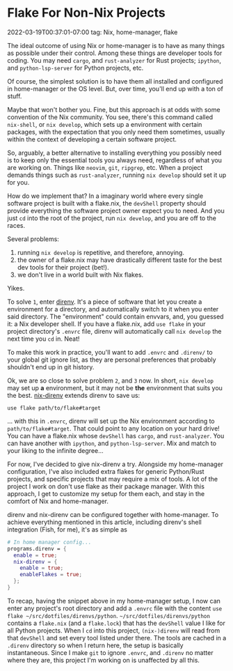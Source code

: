 # Flake For Non-Nix Projects
2022-03-19T00:37:01-07:00
tag: Nix, home-manager, flake

The ideal outcome of using Nix or home-manager is to have as many things as possible under their control.
Among these things are developer tools for coding. You may need `cargo`, and `rust-analyzer` for Rust projects;
`ipython`, and `python-lsp-server` for Python projects, etc.

Of course, the simplest solution is to have them all installed and configured in home-manager or the OS level.
But, over time, you'll end up with a ton of stuff.

Maybe that won't bother you. Fine, but this approach is at odds with some convention of the Nix community. You
see, there's this command called `nix-shell`, or `nix develop`, which sets up a environment with certain
packages, with the expectation that you only need them sometimes, usually within the context of developing
a certain software project. 

So, arguably, a better alternative to installing everything you possibly need is to keep only the essential
tools you always need, regardless of what you are working on. Things like `neovim`, `git`, `ripgrep`, etc.
When a project demands things such as `rust-analyzer`, running `nix develop` should set it up for you.

How do we implement that? In a imaginary world where every single software project is built with a flake.nix,
the `devShell` property should provide everything the software project owner expect you to need. And you just
`cd` into the root of the project, run `nix develop`, and you are off to the races.

Several problems:

1. running `nix develop` is repetitive, and therefore, annoying.
2. the owner of a flake.nix may have drastically different taste for the best dev tools for their project
   (bet!).
3. we don't live in a world built with Nix flakes.

Yikes.

To solve `1`, enter [direnv][]. It's a piece of software that let you create a environment for a directory,
and automatically switch to it when you enter said directory. The "environment" could contain envvars, and,
you guessed it: a Nix developer shell. If you have a flake.nix, add `use flake` in your project directory's
`.envrc` file, direnv will automatically call `nix develop` the next time you `cd` in. Neat!

To make this work in practice, you'll want to add `.envrc` and `.direnv/` to your global git ignore list, as
they are personal preferences that probably shouldn't end up in git history.

Ok, we are so close to solve problem `2`, and `3` now. In short, `nix develop` may set up **a** environment,
but it may not be **the** environment that suits you the best. [nix-direnv][] extends direnv to save us:

```
use flake path/to/flake#target
```

... with this in `.envrc`, direnv will set up the Nix environment according to `path/to/flake#target`. That
could point to any location on your hard drive! You can have a flake.nix whose `devShell` has `cargo`, and
`rust-analyzer`. You can have another with `ipython`, and `python-lsp-server`. Mix and match to your liking to
the infinite degree...

For now, I've decided to give nix-direnv a try. Alongside my home-manager configuration, I've also included
extra flakes for generic Python/Rust projects, and specific projects that may require a mix of tools. A lot of
the project I work on don't use flake as their package manager. With this approach, I get to customize my
setup for them each, and stay in the comfort of Nix and home-manager.

direnv and nix-direnv can be configured together with home-manager. To achieve everything mentioned in this
article, including direnv's shell integration (Fish, for me), it's as simple as

```Nix
# In home manager config...
programs.direnv = {
  enable = true;
  nix-direnv = {
    enable = true;
    enableFlakes = true;
  };
}
```

To recap, having the snippet above in my home-manager setup, I now can enter any project's root directory and
add a `.envrc` file with the content `use flake ~/src/dotfiles/direnvs/python`.
`~/src/dotfiles/direnvs/python` contains a `flake.nix` (and a `flake.lock`) that has the `devShell` value
I like for all Python projects. When I `cd` into this project, `(nix-)direnv` will read from that `devShell`
and set every tool listed under there. The tools are cached in a `.direnv` directory so when I return here,
the setup is basically instantaneous. Since I make `git` to ignore `.envrc`, and `.direnv` no matter where
they are, this project I'm working on is unaffected by all this.

[direnv]: https://github.com/nix-community/nix-direnv
[nix-direnv]: https://github.com/nix-community/nix-direnv
